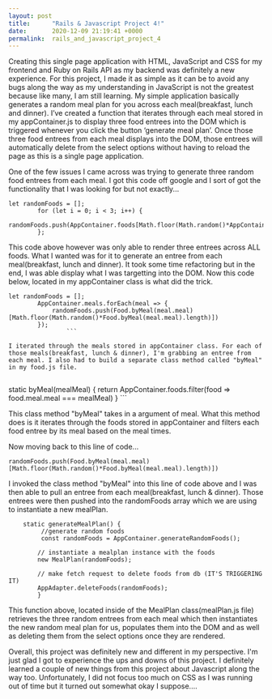 ```yaml
---
layout: post
title:      "Rails & Javascript Project 4!"
date:       2020-12-09 21:19:41 +0000
permalink:  rails_and_javascript_project_4
---
```



Creating this single page application with HTML, JavaScript and CSS for my frontend and Ruby on Rails API as my backend was definitely a new experience. For this project, I made it as simple as it can be to avoid any bugs along the way as my understanding in JavaScript is not the greatest because like many, I am still learning. My simple application basically generates a random meal plan for you across each meal(breakfast, lunch and dinner). I’ve created a function that iterates through each meal stored in my appContainer.js to display three food entrees into the DOM which is triggered whenever you click the button ‘generate meal plan’. Once those three food entrees from each meal displays into the DOM, those entrees will automatically delete from the select options without having to reload the page as this is a single page application. 

One of the few issues I came across was trying to generate three random food entrees from each meal. I got this code off google and I sort of got the functionality that I was looking for but not exactly...

```
let randomFoods = [];
        for (let i = 0; i < 3; i++) {
        randomFoods.push(AppContainer.foods[Math.floor(Math.random()*AppContainer.foods.length)]);
        };
```

This code above however was only able to render three entrees across ALL foods. What I wanted was for it to generate an entree from each meal(breakfast, lunch and dinner). It took some time refactoring but in the end, I was able display what I was targetting into the DOM. Now this code below, located in my appContainer class is what did the trick.

```
let randomFoods = [];
        AppContainer.meals.forEach(meal => {
            randomFoods.push(Food.byMeal(meal.meal)[Math.floor(Math.random()*Food.byMeal(meal.meal).length)])
        });
				```

I iterated through the meals stored in appContainer class. For each of those meals(breakfast, lunch & dinner), I'm grabbing an entree from each meal. I also had to build a separate class method called "byMeal" in my food.js file. 


```
  static byMeal(mealMeal) {
      return AppContainer.foods.filter(food => food.meal.meal === mealMeal)
    }
		```
		
This class method "byMeal" takes in a argument of meal. What this method does is it iterates through the foods stored in appContainer and filters each food entree by its meal based on the meal times. 

Now moving back to this line of code... 

```
randomFoods.push(Food.byMeal(meal.meal)[Math.floor(Math.random()*Food.byMeal(meal.meal).length)])
```

I invoked the class method "byMeal" into this line of code above and I was then able to pull an entree from each meal(breakfast, lunch & dinner). Those entrees were then pushed into the randomFoods array which we are using to instantiate a new mealPlan. 

```
    static generateMealPlan() {
         //generate random foods
         const randomFoods = AppContainer.generateRandomFoods();

        // instantiate a mealplan instance with the foods
        new MealPlan(randomFoods);
        
        // make fetch request to delete foods from db (IT'S TRIGGERING IT)
        AppAdapter.deleteFoods(randomFoods);
        }
  ```
	
This function above, located inside of the MealPlan class(mealPlan.js file) retrieves the three random entrees from each meal which then instantiates the new random meal plan for us, populates them into the DOM and as well as deleting them from the select options once they are rendered.

Overall, this project was definitely new and different in my perspective. I'm just glad I got to experience the ups and downs of this project. I definitely learned a couple of new things from this project about Javascript along the way too. Unfortunately, I did not focus too much on CSS as I was running out of time but it turned out somewhat okay I suppose....



				
				

